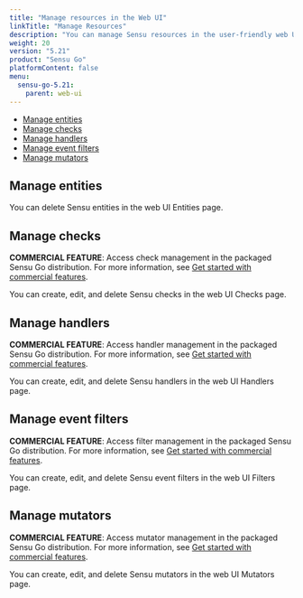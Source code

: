 ```yaml
---
title: "Manage resources in the Web UI"
linkTitle: "Manage Resources"
description: "You can manage Sensu resources in the user-friendly web UI, including entities, checks, handlers, event filters, and mutators. Read this guide to start managing your resources in the Sensu web UI."
weight: 20
version: "5.21"
product: "Sensu Go"
platformContent: false
menu:
  sensu-go-5.21:
    parent: web-ui
---
```


- [Manage entities](#manage-entities)
- [Manage checks](#manage-checks)
- [Manage handlers](#manage-handlers)
- [Manage event filters](#manage-event-filters)
- [Manage mutators](#manage-mutators)

## Manage entities

You can delete Sensu entities in the web UI Entities page.

## Manage checks

**COMMERCIAL FEATURE**: Access check management in the packaged Sensu Go distribution. For more information, see [Get started with commercial features][1].

You can create, edit, and delete Sensu checks in the web UI Checks page.

## Manage handlers

**COMMERCIAL FEATURE**: Access handler management in the packaged Sensu Go distribution. For more information, see [Get started with commercial features][1].

You can create, edit, and delete Sensu handlers in the web UI Handlers page.

## Manage event filters

**COMMERCIAL FEATURE**: Access filter management in the packaged Sensu Go distribution. For more information, see [Get started with commercial features][1].

You can create, edit, and delete Sensu event filters in the web UI Filters page.

## Manage mutators

**COMMERCIAL FEATURE**: Access mutator management in the packaged Sensu Go distribution. For more information, see [Get started with commercial features][1].

You can create, edit, and delete Sensu mutators in the web UI Mutators page.

[1]: ../../commercial/
